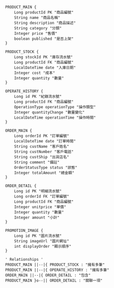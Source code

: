 
    PRODUCT_MAIN {
        Long productId PK "商品編號"
        String name "商品名稱"
        String description "商品描述"
        String category "分類"
        Integer price "售價"
        boolean published "是否上架"
    }

    PRODUCT_STOCK {
        Long stockId PK "庫存流水號"
        Long productId FK "商品編號"
        LocalDateTime date "入庫日期"
        Integer cost "成本"
        Integer quantity "數量"
    }

    OPERATE_HISTORY {
        Long id PK "紀錄流水號"
        Long productId FK "商品編號"
        OperationType operationType "操作類型"
        Integer quantityChange "數量變化"
        LocalDateTime operationTime "操作時間"
    }

    ORDER_MAIN {
        Long orderId PK "訂單編號"
        LocalDateTime date "訂單時間"
        String custName "客戶姓名"
        String custNumber "客戶電話"
        String custShip "出貨店名"
        String comment "備註"
        OrderStatusType status "狀態"
        Integer totalAmount "總金額"
    }

    ORDER_DETAIL {
        Long id PK "明細流水號"
        Long orderId FK "訂單編號"
        Long productId FK "商品編號"
        Integer unitprice "單價"
        Integer quantity "數量"
        Integer amount "小計"
    }

    PROMOTION_IMAGE {
        Long id PK "圖片流水號"
        String imageUrl "圖片網址"
        int displayOrder "顯示順序"
    }

    ' Relationships '
    PRODUCT_MAIN ||--|{ PRODUCT_STOCK : "擁有多筆"
    PRODUCT_MAIN ||--|{ OPERATE_HISTORY : "擁有多筆"
    ORDER_MAIN ||--|{ ORDER_DETAIL : "包含"
    PRODUCT_MAIN }o--|| ORDER_DETAIL : "關聯一項"
